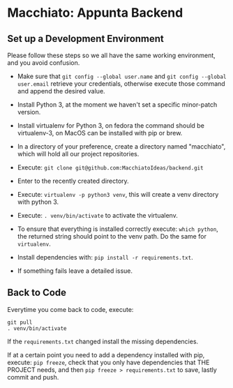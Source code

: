 Macchiato: Appunta Backend
==========================

## Set up a Development Environment

Please follow these steps so we all have the same working environment, and you avoid confusion.

- Make sure that `git config --global user.name` and `git config --global user.email` retrieve your credentials, otherwise execute those command and append the desired value.
- Install Python 3, at the moment we haven't set a specific minor-patch version.
- Install virtualenv for Python 3, on fedora the command should be virtualenv-3, on MacOS can be installed with pip or brew.

- In a directory of your preference, create a directory named "macchiato", which will hold all our project repositories.
- Execute: `git clone git@github.com:MacchiatoIdeas/backend.git`
- Enter to the recently created directory.
- Execute: `virtualenv -p python3 venv`, this will create a venv directory with python 3.
- Execute: `. venv/bin/activate` to activate the virtualenv.
- To ensure that everything is installed correctly execute: `which python`, the returned string should point to the venv path. Do the same for `virtualenv`.
- Install dependencies with: `pip install -r requirements.txt`.
- If something fails leave a detailed issue.

## Back to Code

Everytime you come back to code, execute:

```
git pull
. venv/bin/activate
```

If the `requirements.txt` changed install the missing dependencies.

If at a certain point you need to add a dependency installed with pip, execute: `pip freeze`, check that you only have dependencies that THE PROJECT needs, and then `pip freeze > requirements.txt` to save, lastly commit and push.


